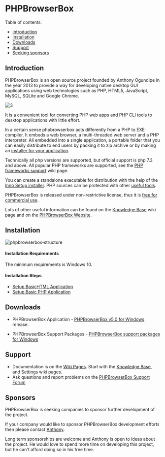 # PHPBrowserBox

Table of contents:

- [Introduction](#introduction)
- [Installation](#installation)
- [Downloads](#downloads)
- [Support](#support)
- [Seeking sponsors](#sponsors)

## Introduction

PHPBrowserBox is an open source project founded by Anthony Ogundipe in the year 2013 to provide a way for developing native desktop GUI applications using web technologies such as PHP, HTML5, JavaScript, MySQL, SQLite and Google Chrome.

![3 ](https://user-images.githubusercontent.com/948100/221455215-802497e3-051d-415f-b109-4e3ed24b1bae.png)

It is a convenient tool for converting PHP web apps and PHP CLI tools to desktop applications with little effort.


In a certain sense phpbrowserbox acts differently from a PHP to EXE compiler. It embeds a web browser, a multi-threaded web server and a PHP interpreter.
All embedded into a single application, a portable folder that you can easily distribute to end users by packing it to zip archive or by making an [installer for your application](../../wiki/Knowledge-Base#application-installer).


Technically all php versions are supported, but official support is php 7.3 and above.
All popular PHP frameworks are supported, see the [PHP frameworks support](../../wiki/PHP-frameworks-support) wiki page.

You can create a standalone executable for distribution with the help of the [Inno Setup installer](../../wiki/Knowledge-Base#application-installer).
PHP sources can be protected with other [useful tools](../../wiki/Knowledge-Base#useful-tools).

PHPBrowserBox is released under non-restrictive license, thus it is [free for commercial use](../../wiki/Knowledge-Base#can-i-use-php-desktop-in-a-commercial-closed-sourced-project).

Lots of other useful information can be found on the
[Knowledge Base](../../wiki/Knowledge-Base) wiki page and on the
[PHPBrowserBox Website](https://phpbrowserbox.com).

## Installation

![phpbrowserbox-structure](https://user-images.githubusercontent.com/948100/221671814-5b345dea-d8ef-4c90-ac72-2fe81cba1511.png)

#### Installation Requirements

The minimum requirements is Windows 10.

#### Installation Steps

* [Setup BasicHTML Application](../../wiki/Knowledge-Base#hello-world-html)
* [Setup Basic PHP Application](../../wiki/Knowledge-Base#hello-world-php)


## Downloads

- PHPBrowserBox Application - [PHPBrowserBox v5.0 for Windows
  ](https://github.com/dhtml/phpbrowserbox/releases/tag/phpbrowserboxv5.0app)
  release.

- PHPBrowserBox Support Packages - [PHPBrowserBox support packages for Windows
  ](../../wiki/Support-packages)

## Support

- Documentation is on the [Wiki Pages](../../wiki). Start with the
  [Knowledge Base](../../wiki/Knowledge-Base), and [Settings](../../wiki/Settings)
   wiki pages.
- Ask questions and report problems on the
  [PHPBrowserBox Support Forum](https://web.facebook.com/phpbrowserbox)

## Sponsors

PHPBrowserBox is seeking companies to sponsor further development of the project.

If your company would like to sponsor PHPBrowserBox development efforts
then please contact [Anthony](https://www.linkedin.com/in/anthonyogundipe/).

Long term sponsorships are welcome and Anthony is open to ideas about the project.
He would love to spend more time on developing this project, but he can't afford doing so in his free time.
